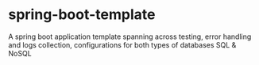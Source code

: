 # spring-boot-template
A spring boot application template spanning across testing, error handling and logs collection, configurations for both types of databases SQL &amp; NoSQL
